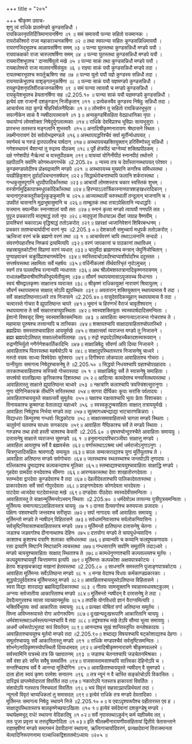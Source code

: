 +++
title = "२०५"

+++
श्रीकृष्ण उवाच-  
शृणु त्वं राधिके प्रातर्मण्डपे कुण्डसन्निधौ ।  
रायकिन्नरनृपतिर्दित्रिमानायनर्षिणा ॥१ ॥
समं समाययौ पत्न्या सहितो यजमानकः ।  
रायरोकीश्वरो राजा महाकाञ्चनकर्षिणा ॥२ ॥
तथा स्वपत्न्या सहितः कुण्डसन्निधिमाययौ ।  
रायरणजिद्भूपश्च आल्रायसर्षिणा समम् ॥३ ॥
पत्न्या युतस्तथा कुण्डसन्निधौ मण्डपे ययौ ।  
रायवाकक्षको राजा चारुलाषर्षिणा समम् ॥४ ॥
पत्न्या युतस्तथा कुण्डसन्निधौ मण्डपे ययौ ।  
रायमारीशभूपश्च ' दानवर्षियुतो मखे ॥५ ॥
पत्न्या साकं तथा कुण्डसन्निधौ मण्डपे ययौ ।  
रायबालेश्वरो राजा मालावनर्षिसंयुतः ॥६ ॥
राज्ञ्या साकं ययौ कुण्डसन्निधौ मण्डपे तदा ।  
रायलम्बारभूपश्च रूपर्तुऋषिणा सह ॥७ ॥
पत्न्या युतो ययौ यज्ञे कुण्डस्य सन्निधौ तदा ।  
रायनवार्कभूपश्च वाशृङ्गतनुकर्षिणा ॥८ ॥
पत्न्या साकं ययौ यज्ञमण्डपे कुण्डसन्निधौ ।  
रायहुण्डेशनृपतिर्वीराकजनकर्षिणा ॥९ ॥
समं पत्न्या त्वाययौ च मण्डपे कुण्डसन्निधौ ।  
रायकूपेशभूपश्च हेयतानर्षिणा सह ॥2.205.१० ॥
पत्न्या साकं ययौ यज्ञमण्डपे कुण्डसन्निधौ ।  
इत्येवं दश राजानौ दशकुण्डान् निजीकृतान् ॥११ ॥
प्रत्येकस्यैव कुण्डस्य निषेदुः सन्निधौ तदा ।  
आचार्यस्य तदा कुण्डे श्रीहरिर्बालनैष्ठिकः ॥१ २॥
लोमशेन तु सहितो रायकिन्नरभूभृता ।  
सपत्नीकेन साकं वै न्यषीदत्परमासने ॥१ ३॥
अन्यकुण्डर्षिसहिता वेदप्राधानिका नृपाः ।  
यथायोग्यं लोमशोक्ता निषेदुर्युगलात्मकाः ॥१४॥
राधिके देवविप्राश्च भूविप्राः सत्यभूसुराः ।  
प्रारभन्त ततस्तत्र मङ्गलानि शुभस्वरैः ॥१५॥
अनादिश्रीकृष्णनारायणः श्रेष्ठासने स्थितः ।  
लक्ष्मीनारायणं देवं सर्वतोभद्रमण्डले ॥१६॥
अस्थापयद्धरिश्चैवं सर्वा मूर्तीर्न्यधापयत् ।  
स्वर्णमयं च गरुडं द्वारपालाँश्च पार्षदान् ॥१७॥
अस्थापयच्छक्तियुक्तान् हरिर्विष्णोस्तु सन्निधौ ।  
गणेशस्थापनं चैशान्यां तु रुद्रस्य पीठकम् ॥१८॥
पूर्वे क्षेत्रपीठं चाग्नेय्यां शक्तिप्रपीठकम् ।  
दक्षे गणेशपीठं नैर्ऋत्यां च वास्तुपीठकम् ॥१९॥
वायव्यां योगिनीपीठं स्नानपीठं तथोत्तरे ।  
ग्रहपीठानि सर्वाणि कोणमध्यगगर्भके ॥2.205.२० ॥
न्यस्य तत्र च देवाँस्तानस्थापयत् परेश्वर ।  
कुण्डमण्डपवेदीश्च प्रोक्ष्यद्रव्याणि मण्डपे ॥२१ ॥
अस्थापयच्च मुख्यानि कणाँश्च समिधस्तथा ।  
यवव्रीहिकुशान् दूर्वादधिचन्दनसर्षपान् ॥२२॥
सिद्धार्थरोचनाश्चापि फलानि शर्करास्तथा ।  
गन्धकुसुमपूगानि धूपदीपादिकाँस्तथा ॥२३॥
आचार्यो लोमशस्तत्र चकार स्वस्तिकं शुभम् ।  
वस्त्रोर्णामुद्रिकापात्रमधुपर्कादिकाँस्तथा ॥२४॥
हिरण्याऽऽरार्त्रिकास्नानपात्रशङ्खधरादिकान् ।  
चन्दनागुरुकस्तूरीकर्पूरकुङ्कुमानि च ॥२५॥
आज्यस्थालीं चरुस्थालीं तन्दूलान् भाजनानि च ।  
उपवीतं चासनानि मुद्राभूषासुमानि च ॥२६॥
ताम्बूलकं तथा तत्राऽपेक्षितानि न्यधाद्धरिः ।  
यजमानः सपत्नीकः स्नानशालां ययौ ततः ॥२७॥
स्नानं कृत्वा मण्डपे त्वाययौ गणपतिं ततः ।  
पुपूज प्रचकारापि मातृश्राद्धं ततो नृपः ॥२८॥
मातृपूजां विधायाऽथ दीक्षां जग्राह वैष्णवीम् ।  
प्रायश्चित्तं चकाराऽथ वृद्धिश्राद्धं ततोऽकरोत् ॥२९॥
ग्रहरक्षां ध्वजानिवेशनं शिबिरबन्धनम् ।  
प्रचकार ततश्चाचार्यादीनां वरणं नृपः ॥2.205.३ ०॥
देशकालौ समुच्चार्य मधुपर्कं ततोऽकरोत् ।  
ऋत्विजां वरणं चक्रे ब्रह्मणो वरणं तथा ॥३ १ ॥
आचार्यवरणं चापि तथाऽऽसनानि सन्ददो ।  
संवरणोपहाराँश्च निष्क्रयं द्रव्यमित्यपि ॥३२॥
वरणं जापकानां च पाठकानां तथाविधम् ।  
सहस्रायुतकोटीनां विप्राणां वरणं व्यधात् ॥३३॥
चातुर्वेदा ब्राह्मणाश्च मन्त्रान् जेपुर्निजोचितान् ।  
पुण्याहवाचनं चक्रुर्विप्राश्चागमवेदिनः ॥३४॥
स्वस्तिवाचोऽवदँश्चाप्याशीर्वादाँश्च ददुस्ततः ।  
सप्तर्षयस्तथा लक्षमिताः सर्वे महर्षयः ॥३५॥
वर्धिनीकलशं तीर्थवारिभृतं नृपोऽमुचत् ।  
स्वर्ण तत्र पल्लवाँश्च रत्नान्यपि न्यधात्ततः ॥३६॥
अथ श्रीलोमशस्तत्रानादिकृष्णनरायणम् ।  
राधालक्ष्मीप्रभाश्रीमाणिकीभूपार्वतीयुतम् ॥३७॥
सौवर्ण स्थापयामासाऽपूजयच्च विधानतः ।  
स्वयं श्रीमद्वालकृष्णः साक्षात्तत्र व्यराजत ॥३८॥
श्रीकृष्णं राधिकायुक्तं नारायणं श्रियायुतम् ।  
सौवर्णं स्थापयामास साक्षात् सोऽपि ह्युपस्थितः ॥३९॥
अवतारान् शक्तियुक्तान् स्थापयामास वै तदा ।  
सर्वे साक्षादतिष्ठन्ताऽध्वरे तत्र निजासने ॥2.205.४०॥
वासुदेवादिकव्यूहान् स्थापयामास वै तदा ।  
चत्वारस्ते गोचरा वै ह्युपातिष्ठन्त चापरे ॥४१॥
भूमानं च हिरण्गर्भं वैराजं चावृतीश्वरान् ।  
स्थापयामास ते सर्वे साक्षात्तत्राप्युपस्थिताः ॥४२॥
स्वस्वशक्तियुताः स्वस्वपार्षदादिसमन्विताः ।  
ईशानो विश्वसृट् विष्णुः स्वस्वशक्तिसमन्विताः ॥४३ ॥
आवाहिताः समागत्याऽराजन्त गोचराश्च ते ।  
महामाया पूरुषश्च तत्त्वान्यपि च तात्त्विकाः ॥४४॥
शक्तयश्चापि साक्षादावाहिताश्चोपतस्थिरे ।  
ब्रह्मप्रियाः समस्ताश्चावाहिता आययुर्मखे ॥४५॥
साक्षात्सर्वा व्यराजन्त मण्डपे तु निजासने ।  
ब्रह्मा ब्रह्मपदेऽतिष्ठत् साक्षाल्लोकपितामहः ॥४६॥
रुद्रो रुद्रपदेऽतिष्ठच्चैकादशस्वरूपवान् ।  
रुद्राणीभिर्युतो गणैर्गणेशकार्तिकादिभिः ॥४७॥
साक्षान्निषेदुः सौवर्णा अपि दिव्या निजासने ।  
आवाहिताश्च पितरस्तथा महर्षयोऽपि च ॥४८॥
साक्षादुपस्थितास्तत्र निजासनेषु चाध्वरे ।  
मरुतो वसवः साध्या विश्वेदेवाः सुरेश्वराः ॥४९॥
दिगीश्वरा लोकपाला आवाहिताश्च गोचराः ।  
पत्नीयुताः समागत्य निषेदुश्चासनेषु ते ॥2.205.५० ॥
सिद्धयो निधयश्चापि ग्रहाश्चोपग्रहादयः ।  
तारकाश्चावाहिताश्च सस्त्रियो गोचरास्तदा ॥५ १ ॥
साक्षान्निषेदुः सर्वे ते स्वासनेषु समाहिताः ।  
सप्तर्षयो वालखिल्याः कृत्तिकाश्च दिशस्तथा ॥५ २॥
आदित्याः कामदेवश्च मनवस्तिथयस्तथा ।  
आवाहितास्तु साक्षात्ते ह्युपातिष्ठन्त चाध्वरे ॥५३ ॥
नक्षत्राणि कलाश्चापि त्रयस्त्रिंशत्सुरानुगाः ।  
गुणा योगिनिकाचक्रं तीर्थानि सरितस्तथा ॥५४॥
सागरा दीर्घिकाः कूपाः सरांसि पर्वतादयः ।  
आवाहिताश्चाययुस्ते साक्षात्सर्वे सुमूर्तयः ॥५५॥
यक्षाश्च राक्षसाश्चापि भूताः प्रेताः पिशाचकाः ।  
विनायकाश्च कूष्माण्डा वेतालाद्या महाध्वरे ॥५६ ॥
स्वस्वकुटुम्बसहिताः साक्षात् तत्राययुर्मखे ।  
आवाहिता निषेदुश्च निर्भया मण्डपे तदा ॥५७॥
सूतमागधबन्द्याद्या भाटचारणकिन्नराः ।  
विद्याधराः किम्पुरुषा गन्धर्वाः सिद्धकोटयः ॥५८॥
साक्षात्समावाहितास्ते चागता मण्डपे स्थिताः ।  
चातुर्वर्णा यतयश्च साधवः सनकादयः ॥५९॥
आवाहिता नैष्ठिकाश्च सर्वे ते मण्डपे स्थिताः ।  
गरुडश्च तथा हंसो हस्ती चाश्वश्च केसरी ॥2.205.६० ॥
वृषभश्चोन्दुरुश्चैते आवाहिताः समाययुः ।  
दत्तासनेषु साक्षात्ते व्यराजन्त सुमण्डपे ॥६ १ ॥
हनुमानादयश्चिरञ्जीवाः साक्षात्तु मण्डपे ।  
आवाहिता आययुश्च सर्वे वै ब्रह्मवर्चसः ॥६२॥
वर्णास्तथाऽऽश्रमा धर्मा धर्मराजोऽनुगाऽनुगः ।  
चित्रगुप्तादिसहितः श्रावणाद्यैः समायुतः ॥६३॥
कालः सम्वत्सराद्याश्च युगा मूर्तियुताश्च ते ।  
आवाहिता अतिष्ठन्त मण्डपे सर्वगोचराः ॥६४॥
जलस्थाश्च स्थलस्थाश्च जन्तवोऽपि तृणादयः ।  
वल्लिकाश्च द्रुमाद्याश्च कल्पकन्दाश्च मूलिका ॥६५॥
स्तम्बाद्याश्चाययुश्चावाहिताः साक्षाद्धि मण्डपे ।  
गृहदेवा ग्रामदेवा वनदेवाश्च सीमगाः ॥६६॥
आरण्यकास्तथा देवाः शाखातोरणदेवताः ।  
स्तम्भदेवा द्वारदेवाः कुण्डदेवाश्च वै तदा ॥६७॥
देहलीदेवताश्चापि पालिकादेवतास्तथा ।  
प्राकारदेवताः सर्वे सर्वा गोपुरदेवताः ॥६८॥
प्राङ्गणदेवताः कोणदेवता भारदेवताः ।  
पाटदेवा ध्वजदेवा घटदेवास्तदा मखे ॥६९॥
दण्डदेवाः पीठदेवाः स्वस्वदेवीसमन्विताः ।  
आवाहितास्तु ते साक्षान्मूर्तिमन्तोऽभवन् स्थिताः ॥2.205.७० ॥
धर्मदेवोऽथ तत्पत्न्यः पुत्रीपुत्रसमन्विताः ।  
मूर्तिमत्यः समागत्याऽऽवाहितास्तत्र चाययुः ॥७ १॥
दानवा दैत्यवर्गाश्च कश्यपजाः प्रजादयः ।  
पक्षिणः पशवश्चापि जन्तवश्च सरीसृपाः ॥७२॥
सर्पा नागादयः सर्वे आवाहिताः समाययुः ।  
मूर्तिमन्तो मण्डपे ते न्यषीदन् विहितासने ॥७३॥
सर्वधामनिवासाश्च सर्वलोकनिवासिनः ।  
सर्वसृष्टिनिवासाश्चावाहितास्तत्र मण्डपे ॥७४॥
मूर्तिमन्तो ह्यतिष्ठन्त दत्तासनेषु चेतनाः ।  
जडाश्च जडवर्गाश्च दीनानाथाश्च देहिनः ॥७५॥
दत्तयोगा मण्डपे ते चाययुर्धन्यवादिनः ।  
काशाश्च कुशाश्च पत्राणि शलाकाः समिधस्तथा ॥७६॥
हव्यान्यपि च कव्यानि फलपुष्पकणादयः ।  
रसा द्रव्याणि मिष्टानि मिष्टान्नानि त्वचस्तथा ॥७७॥
गन्धसाराणि सर्वाणि समूर्तानि तदाऽध्वरे ।  
मण्डपे चाययुश्चावाहिताः साक्षात् स्थिताश्च ते ॥७८॥
कामधेनुगणाश्चापि कल्पवल्ल्यश्च मूर्तयः ।  
कल्पद्रुमाश्चाययुर्वै चिन्तामणय इत्यपि ॥७९॥
मूर्तिमन्तः कल्पकोशा अक्षयपात्रकोटयः ।  
हेतयः शङ्खचक्राद्या मखानां हेतयस्तथा ॥2.205.८० ॥
साधनानि समस्तानि पूजाङ्गपात्रकोटयः ।  
आवाहिता मूर्तिमन्तः सर्वेऽतिष्ठन्त मण्डपे ॥८ १ ॥
मन्त्रा वेदाश्च विधयः कर्मकाण्डप्रकारकाः ।  
शुद्धयोऽपूर्वदेवाश्च मूर्तिमन्तस्तु मण्डपे ॥८२॥
आवाहिताश्चाययुस्तेऽतिष्ठन्त विहितासने ।  
स्वरा विद्याः शारदाद्या ब्रह्मविद्यादिकास्तथा ॥८३ ॥
गीतयः सामसूक्तानि स्वाहास्वधावषट्कुलम् ।  
अग्नयः सर्वजातीया आकारिताश्च मण्डपे ॥८४॥
मूर्तिमन्तो न्यषीदन् वै दत्तासनेषु ते तदा ।  
देवदैत्यगुरवश्च व्यासा व्याख्यानमूर्तयः ॥८५॥
तपांसि योगविधयो ज्ञानं वैराग्यमित्यपि ।  
भक्तिर्विभूतयः सर्वा आकारिताः समाययुः ॥८६॥
प्रत्यक्षा योषितां वर्गा अतिष्ठन्त समूर्तयः ।  
विघ्ना अविघ्नरूपास्ते रोगा अरोगरूपिणः ॥८७॥
दुःखान्यदूःखरूपाणि आकारितानि चाययुः ।  
धर्मवंशास्तथाऽधर्मस्तत्पत्न्यश्चापि वै तदा ॥८८॥
तद्वंश्याश्च मखे तेऽपि सौम्या भूत्वा समाययुः ।  
अधर्मो धर्मरूपोऽभूत्तदा रूपं विवर्तयन् ॥८९॥
आनन्दश्च सुखं शान्तिस्तृप्तिः सन्तोषकादयः ।  
आवाहिताश्चाययुश्च मूर्तयो मण्डपे तदा ॥2.205.९०॥
शब्दाद्या विषयाश्चापि षट्कोशाद्याश्च देहगाः ।  
समूर्ताश्चाययुः सर्वे आकारितास्तु मण्डपे ॥९१ ॥
राधिके मण्डपश्चैवं सर्वसृष्टिसमन्वितः ।  
शोभनेऽनादिकृष्णस्योपस्थितौ दिव्यधामवत् ॥९२॥
अनादिश्रीकृष्णनारायणे श्रीकृष्णवल्लभे ।  
सर्वस्वामिनि यत्रस्थे तत्र किं पक्षपातनम् ॥९३ ॥
जडाश्च चेतनाश्चापि जडचेतनमिश्रकाः ।  
सर्वे वंशा हरेः सन्ति सर्वेषु समवर्तिनः ॥९४॥
राजसास्तामसाश्चापि सात्त्विका देहिनोऽपि च ।  
सन्तश्चिदश्च सर्वे वै आनन्दा मूर्तियोगिनः ॥९५॥
आवाहिताश्चाययुस्ते न्यषीदन् वै सुमण्डपे ।  
दाता होता स्वयं कृष्णः परमेशः सनातनः ॥९६ ॥
तत्र न्यूनं न वै चास्ति सङ्कोचोऽपि विकासितः ।  
दारिद्र्यं प्राप्तमेवोदारतां विवर्तितं तदा॥९७॥
नकारोऽपि गतस्तत्र हाकारतां विवर्तितः ।  
संशयोऽपि गतस्तत्र निश्चयतां विवर्तितः ॥९८॥
भयं विवृत्तं सहसाऽप्रापन्निर्भयतां तदा ।  
न्यूनत्वें विवृतं चाप्यधिकतां तु समासदत् ॥९९॥
इत्येवं राधिके तत्र मण्डपे देवतादिकाः ।  
मूर्तिमन्तः समागत्य निषेदुः स्थापने निजे ॥2.205.१० ०॥
य एवाऽदृश्यरूपैश्च ग्रहीतारस्त एव ह ।  
साक्षादुपस्थितास्तत्र बालकृष्णेच्छयाऽखिलाः ॥१० १॥
इत्येवं सर्वदेवानां दशकुण्डेषु मण्डपे ।  
यथापेक्षमभूद् राधे! स्थापना वेदिकादिषु ॥१ ०२॥
सर्वे नृपास्तथाऽकुर्वन् कर्म यज्ञीयमेव तत् ।  
ततः पूजा प्रवृत्ता च तत्तदृषिप्रणोदिता ॥१ ०३॥
इति श्रीलक्ष्मीनारायणीयसंहितायां द्वितीये त्रेतासन्ताने राज्ञामृषीणां मण्डपे समागमनं देवपीठानां स्थापना, ऋत्विगाचार्यादिवरणं, प्रत्यक्षदेवानां विराजमानता चेत्यादिनिरूपणनामा पञ्चाधिकद्विशततमोऽध्यायः ॥२०५ ॥
    
